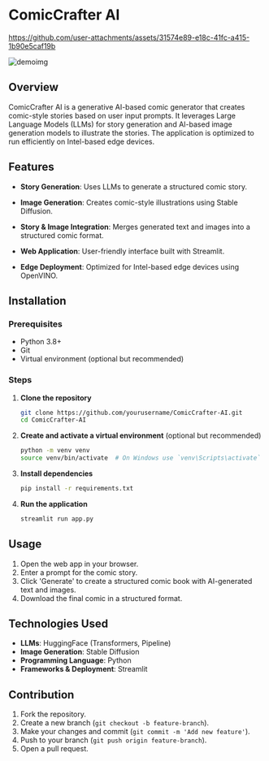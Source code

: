 # ComicCrafter AI

https://github.com/user-attachments/assets/31574e89-e18c-41fc-a415-1b90e5caf19b

![demoimg](https://github.com/user-attachments/assets/c72de309-0c43-439d-8093-d1cb68073c38)



## Overview
ComicCrafter AI is a generative AI-based comic generator that creates comic-style stories based on user input prompts. It leverages Large Language Models (LLMs) for story generation and AI-based image generation models to illustrate the stories. The application is optimized to run efficiently on Intel-based edge devices.

## Features
- **Story Generation**: Uses LLMs to generate a structured comic story.



- **Image Generation**: Creates comic-style illustrations using Stable Diffusion.
- **Story & Image Integration**: Merges generated text and images into a structured comic format.
- **Web Application**: User-friendly interface built with Streamlit.
- **Edge Deployment**: Optimized for Intel-based edge devices using OpenVINO.

## Installation
### Prerequisites
- Python 3.8+
- Git
- Virtual environment (optional but recommended)

### Steps
1. **Clone the repository**
   ```sh
   git clone https://github.com/yourusername/ComicCrafter-AI.git
   cd ComicCrafter-AI
   ```
2. **Create and activate a virtual environment** (optional but recommended)
   ```sh
   python -m venv venv
   source venv/bin/activate  # On Windows use `venv\Scripts\activate`
   ```
3. **Install dependencies**
   ```sh
   pip install -r requirements.txt
   ```
4. **Run the application**
   ```sh
   streamlit run app.py
   ```

## Usage
1. Open the web app in your browser.
2. Enter a prompt for the comic story.
3. Click 'Generate' to create a structured comic book with AI-generated text and images.
4. Download the final comic in a structured format.

## Technologies Used
- **LLMs**: HuggingFace (Transformers, Pipeline)
- **Image Generation**: Stable Diffusion
- **Programming Language**: Python
- **Frameworks & Deployment**: Streamlit

## Contribution
1. Fork the repository.
2. Create a new branch (`git checkout -b feature-branch`).
3. Make your changes and commit (`git commit -m 'Add new feature'`).
4. Push to your branch (`git push origin feature-branch`).
5. Open a pull request.
